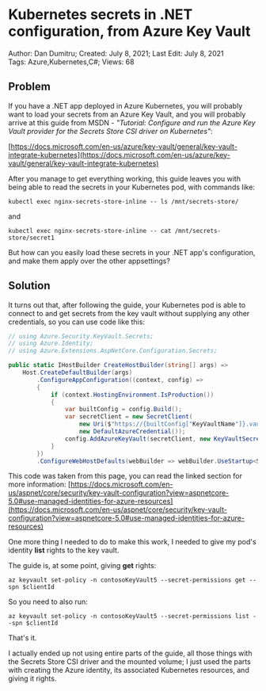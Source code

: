 # Kubernetes secrets in .NET configuration, from Azure Key Vault

Author: Dan Dumitru; Created: July 8, 2021; Last Edit: July 8, 2021  
Tags: Azure,Kubernetes,C#; Views: 68

## Problem

If you have a .NET app deployed in Azure Kubernetes, you will probably want to load your secrets from an Azure Key Vault, and you will probably arrive at this guide from MSDN - *"Tutorial: Configure and run the Azure Key Vault provider for the Secrets Store CSI driver on Kubernetes"*:

[https://docs.microsoft.com/en-us/azure/key-vault/general/key-vault-integrate-kubernetes](https://docs.microsoft.com/en-us/azure/key-vault/general/key-vault-integrate-kubernetes)

After you manage to get everything working, this guide leaves you with being able to read the secrets in your Kubernetes pod, with commands like:

```
kubectl exec nginx-secrets-store-inline -- ls /mnt/secrets-store/
```
and
```
kubectl exec nginx-secrets-store-inline -- cat /mnt/secrets-store/secret1
```

But how can you easily load these secrets in your .NET app's configuration, and make them apply over the other appsettings?

## Solution

It turns out that, after following the guide, your Kubernetes pod is able to connect to and get secrets from the key vault without supplying any other credentials, so you can use code like this:

```cs
// using Azure.Security.KeyVault.Secrets;
// using Azure.Identity;
// using Azure.Extensions.AspNetCore.Configuration.Secrets;

public static IHostBuilder CreateHostBuilder(string[] args) =>
    Host.CreateDefaultBuilder(args)
        .ConfigureAppConfiguration((context, config) =>
        {
            if (context.HostingEnvironment.IsProduction())
            {
                var builtConfig = config.Build();
                var secretClient = new SecretClient(
                    new Uri($"https://{builtConfig["KeyVaultName"]}.vault.azure.net/"),
                    new DefaultAzureCredential());
                config.AddAzureKeyVault(secretClient, new KeyVaultSecretManager());
            }
        })
        .ConfigureWebHostDefaults(webBuilder => webBuilder.UseStartup<Startup>());
```

This code was taken from this page, you can read the linked section for more information: [https://docs.microsoft.com/en-us/aspnet/core/security/key-vault-configuration?view=aspnetcore-5.0#use-managed-identities-for-azure-resources](https://docs.microsoft.com/en-us/aspnet/core/security/key-vault-configuration?view=aspnetcore-5.0#use-managed-identities-for-azure-resources)

One more thing I needed to do to make this work, I needed to give my pod's identity **list** rights to the key vault.

The guide is, at some point, giving **get** rights:
```
az keyvault set-policy -n contosoKeyVault5 --secret-permissions get --spn $clientId
```

So you need to also run:
```
az keyvault set-policy -n contosoKeyVault5 --secret-permissions list --spn $clientId
```

That's it.

I actually ended up not using entire parts of the guide, all those things with the Secrets Store CSI driver and the mounted volume; I just used the parts with creating the Azure identity, its associated Kubernetes resources, and giving it rights.
